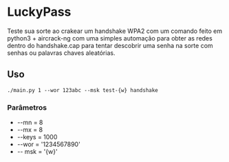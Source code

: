 # LuckyPass
Teste sua sorte ao crakear um handshake WPA2 com um comando feito em python3 + aircrack-ng com uma simples automação
para obter as redes dentro do handshake.cap para tentar descobrir uma senha na sorte com senhas ou palavras chaves
aleatórias.

## Uso

    ./main.py 1 --wor 123abc --msk test-{w} handshake
    
 ### Parâmetros

* --mn = 8
* --mx = 8
* --keys = 1000
* --wor = '1234567890'
* -- msk = '{w}'

